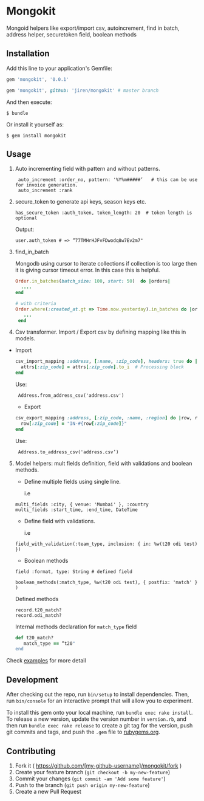 # Mongokit

Mongoid helpers like export/import csv, autoincrement, find in batch, address helper, securetoken field, boolean methods

## Installation

Add this line to your application's Gemfile:

```ruby
gem 'mongokit', '0.0.1'

gem 'mongokit', github: 'jiren/mongokit' # master branch
```

And then execute:

    $ bundle

Or install it yourself as:

    $ gem install mongokit 

## Usage

1. Auto incrementing field with pattern and without patterns.

    ```
     auto_increment :order_no, pattern: '%Y%m#####’   # this can be use for invoice generation.
     auto_increment :rank
    ```

2. secure_token to generate api keys, season keys etc.

    ```
    has_secure_token :auth_token, token_length: 20  # token length is optional
    ```
    
    Output: 
    ```
    user.auth_token # => “77TMHrHJFvFDwodq8w7Ev2m7"
    ```

3. find_in_batch 

    Mongodb using cursor to iterate collections if collection is too large then it is  giving cursor timeout error. In this case this is helpful.
    
    ```ruby
    Order.in_batches(batch_size: 100, start: 50)  do |orders|
      ....
    end
    
    # with criteria
    Order.where(:created_at.gt => Time.now.yesterday).in_batches do |orders|
       ...
     end
    ```
4. Csv transformer. Import / Export csv by defining mapping like this in models.

  * Import

    ```ruby
    csv_import_mapping :address, [:name, :zip_code], headers: true do |row, attrs|
      attrs[:zip_code] = attrs[:zip_code].to_i  # Processing block
    end
    ```

    Use:
    
    ```
     Address.from_address_csv('address.csv')
    ```
      * Export
    
    ```ruby 
    csv_export_mapping :address, [:zip_code, :name, :region] do |row, record|
      row[:zip_code] = "IN-#{row[:zip_code]}"
    end
    ```
    
    Use:
    ```  
     Address.to_address_csv('address.csv’)
    ```

5. Model helpers: mult fields definition, field with validations and boolean methods.
     
    - Define multiple fields using single line.
    
      i.e 
      
    ```
    multi_fields :city, { venue: 'Mumbai' }, :country
    multi_fields :start_time, :end_time, DateTime
    ```
    
    -  Define field with validations.
    
       i.e 
    
    ```
    field_with_validation(:team_type, inclusion: { in: %w(t20 odi test) })
    ```
    
    - Boolean methods
    
    ```
    field :format, type: String # defined field
    
    boolean_methods(:match_type, %w(t20 odi test), { postfix: 'match' } )
    ```

    Defined methods

    ```
    record.t20_match?   
    record.odi_match?
    ```
    Internal methods declaration for `match_type` field
    
    ```ruby
    def t20_match?
       match_type == “t20"
    end
    ```

Check [examples](https://github.com/jiren/mongokit/tree/master/examples) for more detail

## Development

After checking out the repo, run `bin/setup` to install dependencies. Then, run `bin/console` for an interactive prompt that will allow you to experiment.

To install this gem onto your local machine, run `bundle exec rake install`. To release a new version, update the version number in `version.rb`, and then run `bundle exec rake release` to create a git tag for the version, push git commits and tags, and push the `.gem` file to [rubygems.org](https://rubygems.org).

## Contributing

1. Fork it ( https://github.com/[my-github-username]/mongokit/fork )
2. Create your feature branch (`git checkout -b my-new-feature`)
3. Commit your changes (`git commit -am 'Add some feature'`)
4. Push to the branch (`git push origin my-new-feature`)
5. Create a new Pull Request
